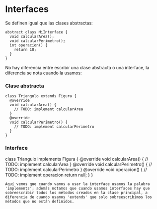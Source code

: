 # Interfaces
Se definen igual que las clases abstractas:
```
abstract class MiInterface {
  void calcularArea();
  void calcularPerimetro();
  int operacion() {
    return 10;
  }
}
```
No hay diferencia entre escribir una clase abstracta o una interface, la diferencia se nota cuando la usamos:
### Clase abstracta
```
class Triangulo extends Figura {
  @override
  void calcularArea() {
    // TODO: implement calcularArea
  }
  @override
  void calcularPerimetro() {
    // TODO: implement calcularPerimetro
  }
}
```
### Interface
class Triangulo implements Figura {
  @override
  void calcularArea() {
    // TODO: implement calcularArea
  }
  @override
  void calcularPerimetro() {
    // TODO: implement calcularPerimetro
  }
  @override
  void operacion() {
    // TODO: implement operacion
    return null;
  }
}
```
Aquí vemos que cuando vamos a usar la interface usamos la palabra 'implements'; además notamos que cuando usamos interfaces hay que sobreescribir todos los métodos creados en la clase principal, a diferencia de cuando usamos 'extends' que solo sobreescribimos los métodos que no están definidos.